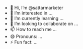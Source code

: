 - 👋 Hi, I’m @sattarmarketer
- 👀 I’m interested in ...
- 🌱 I’m currently learning ...
- 💞️ I’m looking to collaborate on ...
- 📫 How to reach me ...
- 😄 Pronouns: ...
- ⚡ Fun fact: ...

<!---
sattarmarketer/sattarmarketer is a ✨ special ✨ repository because its `README.md` (this file) appears on your GitHub profile.
You can click the Preview link to take a look at your changes.
--->

